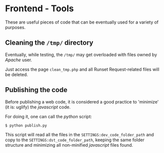 # Frontend - Tools

These are useful pieces of code that can be eventually used for a variety of purposes.

## Cleaning the ```/tmp/``` directory

Eventually, while testing, the ```/tmp/``` may get overloaded with files owned by *Apache* user.

Just access the page ```clean_tmp.php``` and all Runset Request-related files will be deleted.

## Publishing the code

Before publishing a web code, it is considered a good practice to 'minimize' (it is: uglify) the *javascript* code.

For doing it, one can call the *python* script:

    $ python publish.py

This script will read all the files in the ``SETTINGS:dev_code_folder_path`` and copy to the ``SETTINGS:dst_code_folder_path``, keeping the same folder structure and minimizing all non-minified *javascript* files found.
